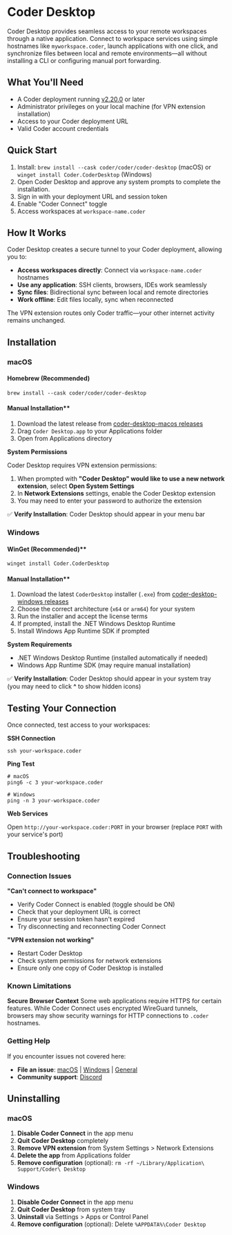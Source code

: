 # Coder Desktop

Coder Desktop provides seamless access to your remote workspaces through a native application. Connect to workspace services using simple hostnames like `myworkspace.coder`, launch applications with one click, and synchronize files between local and remote environments—all without installing a CLI or configuring manual port forwarding.

## What You'll Need

- A Coder deployment running [v2.20.0](https://github.com/coder/coder/releases/tag/v2.20.0) or later
- Administrator privileges on your local machine (for VPN extension installation)
- Access to your Coder deployment URL
- Valid Coder account credentials

## Quick Start


1. Install: `brew install --cask coder/coder/coder-desktop` (macOS) or `winget install Coder.CoderDesktop` (Windows)
1. Open Coder Desktop and approve any system prompts to complete the installation.
1. Sign in with your deployment URL and session token
1. Enable "Coder Connect" toggle
1. Access workspaces at `workspace-name.coder`

## How It Works

Coder Desktop creates a secure tunnel to your Coder deployment, allowing you to:

- **Access workspaces directly**: Connect via `workspace-name.coder` hostnames
- **Use any application**: SSH clients, browsers, IDEs work seamlessly
- **Sync files**: Bidirectional sync between local and remote directories
- **Work offline**: Edit files locally, sync when reconnected

The VPN extension routes only Coder traffic—your other internet activity remains unchanged.

## Installation

<div class="tabs">

### macOS

<div class="tabs">

#### Homebrew (Recommended)

```shell
brew install --cask coder/coder/coder-desktop
```

#### Manual Installation**

1. Download the latest release from [coder-desktop-macos releases](https://github.com/coder/coder-desktop-macos/releases)
1. Drag `Coder Desktop.app` to your Applications folder
1. Open from Applications directory

</div>

**System Permissions**

Coder Desktop requires VPN extension permissions:

1. When prompted with **"Coder Desktop" would like to use a new network extension**, select **Open System Settings**
1. In **Network Extensions** settings, enable the Coder Desktop extension
1. You may need to enter your password to authorize the extension

✅ **Verify Installation**: Coder Desktop should appear in your menu bar

### Windows

<div class="tabs">

#### WinGet (Recommended)**

```shell
winget install Coder.CoderDesktop
```

#### Manual Installation**

1. Download the latest `CoderDesktop` installer (`.exe`) from [coder-desktop-windows releases](https://github.com/coder/coder-desktop-windows/releases)
1. Choose the correct architecture (`x64` or `arm64`) for your system
1. Run the installer and accept the license terms
1. If prompted, install the .NET Windows Desktop Runtime
1. Install Windows App Runtime SDK if prompted

</div>

**System Requirements**

- .NET Windows Desktop Runtime (installed automatically if needed)
- Windows App Runtime SDK (may require manual installation)

✅ **Verify Installation**: Coder Desktop should appear in your system tray (you may need to click **^** to show hidden icons)

</div>

## Testing Your Connection

Once connected, test access to your workspaces:

**SSH Connection**
```shell
ssh your-workspace.coder
```

**Ping Test**
```shell
# macOS
ping6 -c 3 your-workspace.coder

# Windows
ping -n 3 your-workspace.coder
```

**Web Services**

Open `http://your-workspace.coder:PORT` in your browser (replace `PORT` with your service's port)

## Troubleshooting

### Connection Issues

**"Can't connect to workspace"**
- Verify Coder Connect is enabled (toggle should be ON)
- Check that your deployment URL is correct
- Ensure your session token hasn't expired
- Try disconnecting and reconnecting Coder Connect

**"VPN extension not working"**
- Restart Coder Desktop
- Check system permissions for network extensions
- Ensure only one copy of Coder Desktop is installed

### Known Limitations

**Secure Browser Context**
Some web applications require HTTPS for certain features. While Coder Connect uses encrypted WireGuard tunnels, browsers may show security warnings for HTTP connections to `.coder` hostnames.

### Getting Help

If you encounter issues not covered here:

- **File an issue**: [macOS](https://github.com/coder/coder-desktop-macos/issues) | [Windows](https://github.com/coder/coder-desktop-windows/issues) | [General](https://github.com/coder/coder/issues)
- **Community support**: [Discord](https://coder.com/chat)

## Uninstalling

<div class="tabs">

### macOS

1. **Disable Coder Connect** in the app menu
2. **Quit Coder Desktop** completely
3. **Remove VPN extension** from System Settings > Network Extensions
4. **Delete the app** from Applications folder
5. **Remove configuration** (optional): `rm -rf ~/Library/Application\ Support/Coder\ Desktop`

### Windows

1. **Disable Coder Connect** in the app menu
2. **Quit Coder Desktop** from system tray
3. **Uninstall** via Settings > Apps or Control Panel
4. **Remove configuration** (optional): Delete `%APPDATA%\Coder Desktop`

</div>

